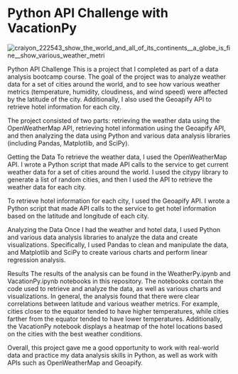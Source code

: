 <h1>Python API Challenge with VacationPy</h1>

![craiyon_222543_show_the_world_and_all_of_its_continents__a_globe_is_fine__show_various_weather_metri](https://user-images.githubusercontent.com/52866379/221390854-0d2de0de-9e9a-41f2-995e-9c186c80dafc.png)

Python API Challenge
This is a project that I completed as part of a data analysis bootcamp course. The goal of the project was to analyze weather data for a set of cities around the world, and to see how various weather metrics (temperature, humidity, cloudiness, and wind speed) were affected by the latitude of the city. Additionally, I also used the Geoapify API to retrieve hotel information for each city.

The project consisted of two parts: retrieving the weather data using the OpenWeatherMap API, retrieving hotel information using the Geoapify API, and then analyzing the data using Python and various data analysis libraries (including Pandas, Matplotlib, and SciPy).

Getting the Data
To retrieve the weather data, I used the OpenWeatherMap API. I wrote a Python script that made API calls to the service to get current weather data for a set of cities around the world. I used the citypy library to generate a list of random cities, and then I used the API to retrieve the weather data for each city.

To retrieve hotel information for each city, I used the Geoapify API. I wrote a Python script that made API calls to the service to get hotel information based on the latitude and longitude of each city.

Analyzing the Data
Once I had the weather and hotel data, I used Python and various data analysis libraries to analyze the data and create visualizations. Specifically, I used Pandas to clean and manipulate the data, and Matplotlib and SciPy to create various charts and perform linear regression analysis.

Results
The results of the analysis can be found in the WeatherPy.ipynb and VacationPy.ipynb notebooks in this repository. The notebooks contain the code used to retrieve and analyze the data, as well as various charts and visualizations. In general, the analysis found that there were clear correlations between latitude and various weather metrics. For example, cities closer to the equator tended to have higher temperatures, while cities farther from the equator tended to have lower temperatures. Additionally, the VacationPy notebook displays a heatmap of the hotel locations based on the cities with the best weather conditions.

Overall, this project gave me a good opportunity to work with real-world data and practice my data analysis skills in Python, as well as work with APIs such as OpenWeatherMap and Geoapify.
